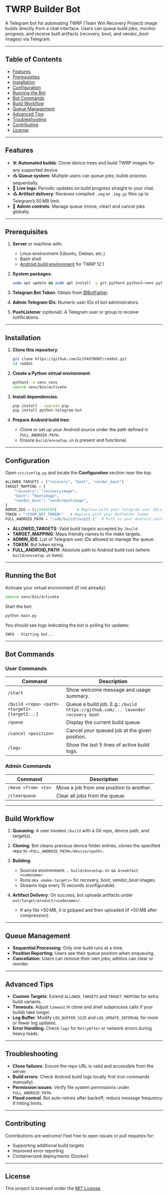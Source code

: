 # TWRP Builder Bot

A Telegram bot for automating TWRP (Team Win Recovery Project) image builds directly from a chat interface. Users can queue build jobs, monitor progress, and receive built artifacts (recovery, boot, and vendor\_boot images) via Telegram.

---

## Table of Contents

* [Features](#features)
* [Prerequisites](#prerequisites)
* [Installation](#installation)
* [Configuration](#configuration)
* [Running the Bot](#running-the-bot)
* [Bot Commands](#bot-commands)
* [Build Workflow](#build-workflow)
* [Queue Management](#queue-management)
* [Advanced Tips](#advanced-tips)
* [Troubleshooting](#troubleshooting)
* [Contributing](#contributing)
* [License](#license)

---

## Features

* 🛠️ **Automated builds**: Clone device trees and build TWRP images for any supported device.
* 📥 **Queue system**: Multiple users can queue jobs; builds process sequentially.
* 🔧 **Live logs**: Periodic updates on build progress straight to your chat.
* 📤 **Artifact delivery**: Receives compiled `.img` or `.img.gz` files up to Telegram’s 50 MB limit.
* 🚦 **Admin controls**: Manage queue (move, clear) and cancel jobs globally.

---

## Prerequisites

1. **Server** or machine with:

   * Linux environment (Ubuntu, Debian, etc.)
   * Bash shell
   * [Android build environment](https://source.android.com/docs/setup/build/requirements) for TWRP 12.1
2. **System packages**:

   ```bash
   sudo apt update && sudo apt install -y git python3 python3-venv python3-pip gzip
   ```
3. **Telegram Bot Token**: Obtain from [@BotFather](https://t.me/BotFather).
4. **Admin Telegram IDs**: Numeric user IDs of bot administrators.
5. **PushListener** (optional): A Telegram user or group to receive notifications.

---

## Installation

1. **Clone this repository**:

   ```bash
   git clone https://github.com/GitFASTBOOT/reddot.git
   cd reddot
   ```

2. **Create a Python virtual environment**:

   ```bash
   python3 -m venv venv
   source venv/bin/activate
   ```

3. **Install dependencies**:

   ```bash
   pip install --upgrade pip
   pip install python-telegram-bot
   ```

4. **Prepare Android build tree**:

   * Clone or set up your Android source under the path defined in `FULL_ANDROID_PATH`.
   * Ensure `build/envsetup.sh` is present and functional.

---

## Configuration

Open `src/config.py` and locate the **Configuration** section near the top:

```python
ALLOWED_TARGETS = ["recovery", "boot", "vendor_boot"]
TARGET_MAPPING = {
    "recovery": "recoveryimage",
    "boot": "bootimage",
    "vendor_boot": "vendorbootimage",
}
ADMIN_IDS = [123456789]         # Replace with your Telegram user ID(s)
TOKEN = "<YOUR_BOT_TOKEN>"   # Replace with your BotFather token
FULL_ANDROID_PATH = "/sdb/build/twrp12.1"  # Path to your Android source root
```

* **ALLOWED\_TARGETS**: Valid build targets accepted by `/build`.
* **TARGET\_MAPPING**: Maps friendly names to the make targets.
* **ADMIN\_IDS**: List of Telegram user IDs allowed to manage the queue.
* **TOKEN**: Bot token string.
* **FULL\_ANDROID\_PATH**: Absolute path to Android build root (where `build/envsetup.sh` lives).

---

## Running the Bot

Activate your virtual environment (if not already):

```bash
source venv/bin/activate
```

Start the bot:

```bash
python main.py
```

You should see logs indicating the bot is polling for updates:

```
INFO - Starting bot...
```

---

## Bot Commands

### User Commands

| Command                                       | Description                                                                     |
| --------------------------------------------- | ------------------------------------------------------------------------------- |
| `/start`                                      | Show welcome message and usage summary.                                         |
| `/build <repo> <path> <target1> [target2...]` | Queue a build job. E.g.: `/build https://github.com/... lavender recovery boot` |
| `/queue`                                      | Display the current build queue.                                                |
| `/cancel <position>`                          | Cancel *your* queued job at the given position.                                 |
| `/logs`                                       | Show the last 5 lines of active build logs.                                     |

### Admin Commands

| Command             | Description                              |
| ------------------- | ---------------------------------------- |
| `/move <from> <to>` | Move a job from one position to another. |
| `/clearqueue`       | Clear all jobs from the queue.           |

---

## Build Workflow

1. **Queueing**: A user invokes `/build` with a Git repo, device path, and target(s).
2. **Cloning**: Bot cleans previous device folder entries, clones the specified repo to `<FULL_ANDROID_PATH>/device/<path>`.
3. **Building**:

   * Sources environment: `. build/envsetup.sh && breakfast <codename>`
   * Runs `mka <make-targets>` for recovery, boot, vendor\_boot images.
   * Streams logs every 15 seconds (configurable).
4. **Artifact Delivery**: On success, bot uploads artifacts under `out/target/product/<codename>/`.

   * If any file >50 MB, it is gzipped and then uploaded (if <50 MB after compression).

---

## Queue Management

* **Sequential Processing**: Only one build runs at a time.
* **Position Reporting**: Users see their queue position when enqueuing.
* **Cancellation**: Users can remove their own jobs; admins can clear or reorder.

---

## Advanced Tips

* **Custom Targets**: Extend `ALLOWED_TARGETS` and `TARGET_MAPPING` for extra build variants.
* **Timeouts**: Adjust `timeout` in clone and shell subprocess calls if your builds take longer.
* **Log Buffer**: Modify `LOG_BUFFER_SIZE` and `LOG_UPDATE_INTERVAL` for more or fewer log updates.
* **Error Handling**: Check `logs` for `RetryAfter` or network errors during heavy loads.

---

## Troubleshooting

* **Clone failures**: Ensure the repo URL is valid and accessible from the server.
* **Build errors**: Check Android build logs locally first (run commands manually).
* **Permission issues**: Verify file system permissions under `FULL_ANDROID_PATH`.
* **Flood control**: Bot auto-retries after backoff; reduce message frequency if hitting limits.

---

## Contributing

Contributions are welcome! Feel free to open issues or pull requests for:

* Supporting additional build targets
* Improved error reporting
* Containerized deployments (Docker)

---

## License

This project is licensed under the [MIT License](LICENSE).
